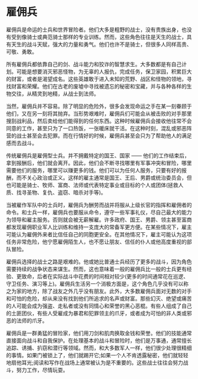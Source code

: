 # 雇佣兵

雇佣兵是命运的士兵和世界冒险者。他们大多是粗野的战士，没有贵族出身，也没有受到像骑士或典范骑士那样的专业训练。然而，这些角色往往是天生的战士，具有天生的战斗天赋，强大的力量和勇气。他们也许不是骑士，但很多人同样高贵、可敬、勇敢。

所有雇佣兵都依靠自己的剑、战斗能力和狡诈的智慧求生。大多数都是有自己计划。可能是想要消灭邪恶怪物，为无辜的人报仇，完成任务，保卫家园，积累巨大的财富，或者是渴望成名。这些英雄敢于进入未知的荒野、战区和怪物的领地，寻找财富和荣耀。他们在古老的废墟中寻找被遗忘的秘密和宝藏，并与各种各样的生物交往，从精灵到地精，从战士到法师。

当然，雇佣兵并不容易。除了明显的危险外，很多会发现命运之手在某一刻眷顾于他们，又在另一刻将其抛弃。当形势艰难时，雇佣兵们可能会从被击败的对手那里搜刮战利品，然后卖给他们能得到的任何东西。这种时候雇佣兵会接收他往常不会同意的工作，甚至只为了一口热饭，一张暖床就干活。在这种时刻，混乱或邪恶阵营的战士甚至会去犯罪。而在行情好的时候，雇佣兵甚至会只为了帮助他人的满足感而去战斗。

传统雇佣兵是雇佣型士兵。并不拥戴特定的国王、国家 —— 他们的工作结束后，拿到报酬后，他们就会离开。因此，他们会不断寻找哪里有军事冲突和冒险，哪里需要他们的服务，哪里可以赚更多的钱。他们可以为任何人服务，只要有好的报酬，而不关心政治或正义。这样的雇主通常是国王、王后、男爵或统治委员会，但也可能是骑士、牧师、富商、法师或代表特定事业或目标的个人或团体(拯救人质、找寻圣物、复仇、盗窃、暗杀对手等)。

当被雇作军队中的士兵时，雇佣兵为酬劳而战并将服从上级长官的指挥和雇佣者的命令。和士兵一样，雇佣兵也要服从命令，遵守一些军事礼仪，尽自己最大的能力为领导和雇主服务。否则就会被无薪解雇。许多政府、国王、男爵、领主甚至富商都发现雇佣职业军人比训练和维持一支庞大的常备军更方便。在某些情况下，雇主可能认为雇佣外来者比信任自己的同胞更安全。在其他情况下，雇主可能认为这项任务非常危险，他宁愿雇佣陌生人，也不愿让朋友、信任的仆人或他高度重视的部队冒险。

雇佣兵选择的战士之路是艰难的。他或她比普通士兵经历了更多的战斗，因为角色需要持续的战争状态来谋生。然而，这也意味着一般的雇佣兵比一般的士兵更有经验、更致命，后者在实际战斗中花费的时间相对较少(更多的时间通常花在巡逻、守卫任务、演习等上)。雇佣兵生活另一个消极方面是，这个角色几乎没有可以称之为家的地方，除了战友之外几乎没有朋友。此外，大多数雇佣兵面对无数的对手和可怕的危险，却从来没有找到他们所追求的名声或财富。那些幻灭、绝望或痛苦的人可能会成为强盗、走私者或没有同情心和荣誉的黑心恶棍。有些人组成了自己的土匪团伙，有些人受雇成为暴君和犯罪领主的爪牙，或者成为可怕的非人类或邪恶的法师的爪牙。

雇佣兵是一群勇猛的冒险家，他们用刀剑和肌肉换取金钱和荣誉。他们的技能通常直接面向战斗和自我保护。在处理基本的战斗和冒险时，他们是万事通，通常擅长追踪、诱捕、扒窃和潜行等领域。然而，和大多数军人一样，他们很少处理很精细的事情。如果门被锁上了，他们就踢开它;如果一个人不肯透露秘密，他们就轻轻地扇他耳光;阅读和写作在战场上通常被认为是不重要的。这些战士往往会努力战斗，努力工作，尽情玩耍。
